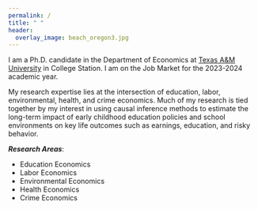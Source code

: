 ```yaml
---
permalink: /
title: " "
header:
  overlay_image: beach_oregon3.jpg
---
```


I am a Ph.D. candidate in the Department of Economics at [Texas A&M University](https://liberalarts.tamu.edu/economics/) in College Station. I am on the Job Market for the 2023-2024 academic year.

My research expertise lies at the intersection of education, labor, environmental, health, and crime economics. Much of my research is tied together by my interest in using causal inference methods to estimate the long-term impact of early childhood education policies and school environments on key life outcomes such as earnings, education, and risky behavior.

***Research Areas***: 
- Education Economics
- Labor Economics
- Environmental Economics
- Health Economics
- Crime Economics




